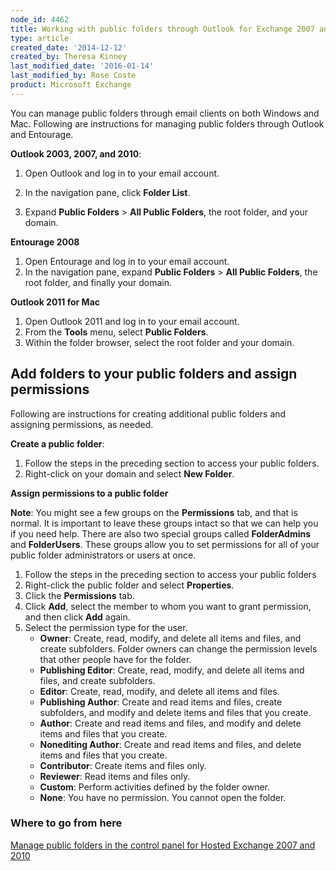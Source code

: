 ```yaml
---
node_id: 4462
title: Working with public folders through Outlook for Exchange 2007 and 2010
type: article
created_date: '2014-12-12'
created_by: Theresa Kinney
last_modified_date: '2016-01-14'
last_modified_by: Rose Coste
product: Microsoft Exchange
---
```


You can manage public folders through email clients on both Windows and
Mac. Following are instructions for  managing public folders through
Outlook and Entourage.

**Outlook 2003, 2007, and 2010**:

1.  Open Outlook and log in to your email account.

<!-- -->

2.  In the navigation pane, click **Folder List**.

<!-- -->

3.  Expand **Public Folders** &gt; **All Public Folders**, the root
    folder, and your domain.

**Entourage 2008**

1.  Open Entourage and log in to your email account.
2.  In the navigation pane, expand **Public Folders** &gt; **All Public
    Folders**, the root folder, and finally your domain.

**Outlook 2011 for Mac**

1.  Open Outlook 2011 and log in to your email account.
2.  From the **Tools** menu, select **Public Folders**.
3.  Within the folder browser, select the root folder and your domain.

Add folders to your public folders and assign permissions
---------------------------------------------------------

Following are instructions for creating additional public folders and
assigning permissions, as needed.

**Create a public folder**:

1.  Follow the steps in the preceding section to access your
    public folders.
2.  Right-click on your domain and select **New Folder**.

**Assign permissions to a public folder**

**Note**: You might see a few groups on the **Permissions** tab, and
that is normal. It is important to leave these groups intact so that we
can help you if you need help. There are also two special      groups
called **FolderAdmins** and **FolderUsers**. These groups allow you to
set permissions for all of your public folder administrators or users at
once.

1.  Follow the steps in the preceding section to access your public
    folders
2.  Right-click the public folder and select **Properties**.
3.  Click the **Permissions** tab.
4.  Click **Add**, select the member to whom you want to grant
    permission, and then click **Add**  again.
5.  Select the permission type for the user.
    -   **Owner**: Create, read, modify, and delete all items and files,
        and create subfolders. Folder owners can change the permission
        levels that other people have for the folder.
    -   **Publishing Editor**: Create, read, modify, and delete all
        items and files, and create subfolders.
    -   **Editor**: Create, read, modify, and delete all items
        and files.
    -   **Publishing Author**: Create and read items and files, create
        subfolders, and modify and delete items and files that
        you create.
    -   **Author**: Create and read items and files, and modify and
        delete items and files that you create.
    -   **Nonediting Author**: Create and read items and files, and
        delete items and files that you create.
    -   **Contributor**: Create items and files only.
    -   **Reviewer**: Read items and files only.
    -   **Custom**: Perform activities defined by the folder owner.
    -   **None**: You have no permission. You cannot open the folder.

### Where to go from here

[Manage public folders in the control panel for Hosted Exchange 2007 and
2010](/how-to/manage-public-folders-in-the-control-panel-for-hosted-exchange-2007-and-2010)

